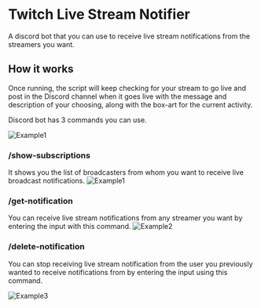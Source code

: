 # Twitch Live Stream Notifier
A discord bot that you can use to receive live stream notifications from the streamers you want.

## How it works
Once running, the script will keep checking for your stream to go live and post in the Discord channel when it goes live with the message and description of your choosing, along with the box-art for the current activity.

Discord bot has 3 commands you can use.

![Example1](https://github.com/tynansylvester23999/Discord-Stream-Notification-Bot/assets/158298979/a40e206d-58f6-423d-9e42-9448c43efdca)


### /show-subscriptions
It shows you the list of broadcasters from whom you want to receive live broadcast notifications.
![Example1](https://github.com/tynansylvester23999/Discord-Stream-Notification-Bot/assets/158298979/bbcd2079-6073-4146-aa3e-ab0a6da2c915)

### /get-notification
You can receive live stream notifications from any streamer you want by entering the input with this command.
![Example2](https://github.com/tynansylvester23999/Discord-Stream-Notification-Bot/assets/158298979/4a084732-d624-4a7b-af65-382a4ee28948)


### /delete-notification
You can stop receiving live stream notification from the user you previously wanted to receive notifications from by entering the input using this command.

![Example3](https://github.com/tynansylvester23999/Discord-Stream-Notification-Bot/assets/158298979/4c1ece9b-f09f-4619-9826-983f2ff6cabb)


